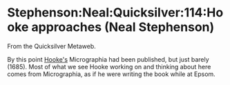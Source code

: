 
# Stephenson:Neal:Quicksilver:114:Hooke approaches (Neal Stephenson)

From the Quicksilver Metaweb.

By this point [Hooke's](/robert-hooke) Micrographia had been
published, but just barely (1685). Most of what we see Hooke working
on and thinking about here comes from Micrographia, as if he were
writing the book while at Epsom.
